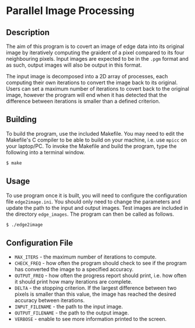 # Parallel Image Processing

## Description

The aim of this program is to covert an image of edge data into its original image by iteratively computing the graident of a pixel compared to its four neighbouring pixels. Input images are expected to be in the `.pgm` format and as such, output images will also be output in this format.

The input image is decomposed into a 2D array of processes, each computing their own iterations to convert the image back to its original. Users can set a maximum number of iterations to covert back to the original image, however the program will end when it has detected that the difference between iterations is smaller than a defined criterion.

## Building

To build the program, use the included Makefile. You may need to edit the Makefile's C compiler to be able to build on your machine, i.e. use `mpicc` on your laptop/PC. To invoke the Makefile and build the program, type the following into a terminal window.

```bash
$ make
```

## Usage

To use program once it is built, you will need to configure the configuration file `edge2image.ini`. You should only need to change the parameters and update the path to the input and output images. Test images are included in the directory `edge_images`. The program can then be called as follows.

```bash
$ ./edge2image
```

## Configuration File

* `MAX_ITERS` - the maximum number of iterations to compute.
* `CHECK_FREQ` - how often the program should check to see if the program has converted the image to a specified accuracy.
* `OUTPUT_FREQ` - how often the progress report should print, i.e. how often it should print how many iterations are complete.
* `DELTA` - the stopping criterion. If the largest difference between two pixels is smaller than this value, the image has reached the desired accuracy between iterations.
* `INPUT_FILENAME` - the path to the input image.
* `OUTPUT_FILENAME` - the path to the output image.
* `VERBOSE` - enable to see more information printed to the screen.
